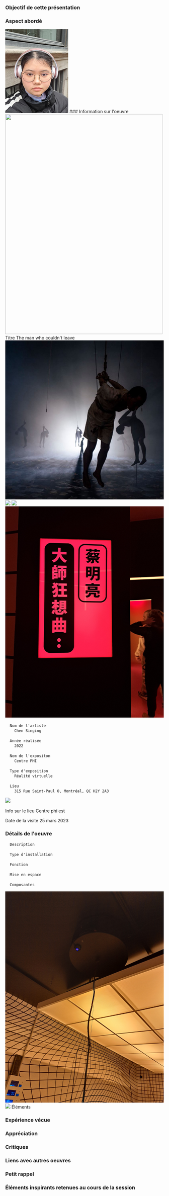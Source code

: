 ### Objectif de cette présentation
### Aspect abordé

<img src="https://github.com/Sitmonternna/H23_V13_INSPIRATIONS_YI/blob/main/visite_individuelle/photos/moi.jpg" >
### Information sur l'oeuvre
<img src="https://github.com/Sitmonternna/H23_V13_INSPIRATIONS_YI/blob/main/visite_individuelle/photos/cartel-man.jpg" height= "700px" width="500px">
      Titre
         The man who couldn't leave 
          <img src="https://github.com/Sitmonternna/H23_V13_INSPIRATIONS_YI/blob/main/visite_individuelle/photos/art-vr.JPG">
         <img src="https://github.com/Sitmonternna/H23_V13_INSPIRATIONS_YI/blob/main/visite_individuelle/photos/ambiance.jpg">
         <img src="https://github.com/Sitmonternna/H23_V13_INSPIRATIONS_YI/blob/main/visite_individuelle/photos/devant.jpg">
          <img src="https://github.com/Sitmonternna/H23_V13_INSPIRATIONS_YI/blob/main/visite_individuelle/photos/signe.jpg">
        
      Nom de l'artiste
        Chen Singing
        
      Année réalisée
        2022
        
      Nom de l'expositon
        Centre PHI
        
      Type d'exposition
        Réalité virtuelle
        
      Lieu 
        315 Rue Saint-Paul O, Montréal, QC H2Y 2A3    
   <img src="https://github.com/Sitmonternna/H23_V13_INSPIRATIONS_YI/blob/main/visite_individuelle/photos/centre-phi.jpg">
  
      
  Info sur le lieu
            Centre phi est 
            
  Date de la visite
            25 mars 2023
  
### Détails de l'oeuvre

      Description
  
      Type d'installation
  
      Fonction
  
      Mise en espace
  
      Composantes
  
  <img src="https://github.com/Sitmonternna/H23_V13_INSPIRATIONS_YI/blob/main/visite_individuelle/photos/fil_attache.jpg" >
  <img src="https://github.com/Sitmonternna/H23_V13_INSPIRATIONS_YI/blob/main/visite_individuelle/photos/mate%CC%81riaux.jpg" >
      Éléments
      
 
  
 
### Expérience vécue
  
### Appréciation

### Critiques 

### Liens avec autres oeuvres

### Petit rappel

### Éléments inspirants retenues au cours de la session
